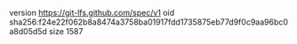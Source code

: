 version https://git-lfs.github.com/spec/v1
oid sha256:f24e22f062b8a8474a3758ba01917fdd1735875eb77d9f0c9aa96bc0a8d05d5d
size 1587
